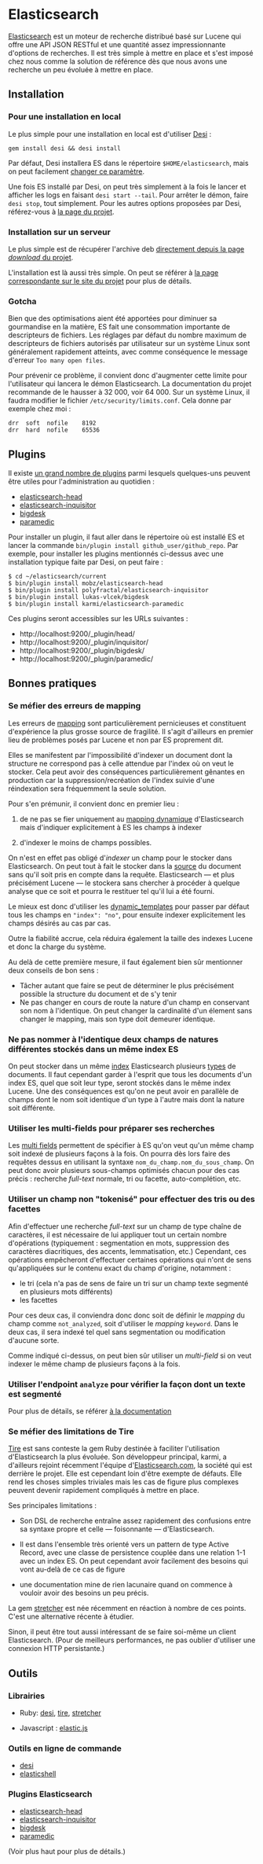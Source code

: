 # Elasticsearch


[Elasticsearch](http://www.elasticsearch.org/) est un moteur de recherche
distribué basé sur Lucene qui offre une API JSON RESTful et une quantité assez
impressionnante d'options de recherches. Il est très simple à mettre en place
et s'est imposé chez nous comme la solution de référence dès que nous avons une
recherche un peu évoluée à mettre en place.

## Installation


### Pour une installation en local

Le plus simple pour une installation en local est d'utiliser [Desi](https://github.com/AF83/desi) :

```shell
gem install desi && desi install
```

Par défaut, Desi installera ES dans le répertoire `$HOME/elasticsearch`, mais
on peut facilement [changer ce paramètre](https://github.com/AF83/desi#change-settings).

Une fois ES installé par Desi, on peut très simplement à la fois le lancer et
afficher les logs en faisant `desi start --tail`. Pour arrêter le démon, faire
`desi stop`, tout simplement. Pour les autres options proposées par Desi,
référez-vous à [la page du projet](https://github.com/AF83/desi).


### Installation sur un serveur

Le plus simple est de récupérer l'archive deb
[directement depuis la page _download_ du projet](http://www.elasticsearch.org/download/).

L'installation est là aussi très simple. On peut se référer à [la page
correspondante sur le site du projet](http://www.elasticsearch.org/guide/reference/setup/installation.html)
pour plus de détails.

### Gotcha

Bien que des optimisations aient été apportées pour diminuer sa gourmandise en
la matière, ES fait une consommation importante de descripteurs de fichiers.
Les réglages par défaut du nombre maximum de descripteurs de fichiers autorisés
par utilisateur sur un système Linux sont généralement rapidement atteints,
avec comme conséquence le message d'erreur `Too many open files`.

Pour prévenir ce problème, il convient donc d'augmenter cette limite pour
l'utilisateur qui lancera le démon Elasticsearch. La documentation du projet
recommande de le hausser à 32 000, voir 64 000. Sur un système Linux, il
faudra modifier le fichier `/etc/security/limits.conf`. Cela donne par exemple
chez moi :

```
drr  soft  nofile    8192
drr  hard  nofile    65536
```

## Plugins

Il existe [un grand nombre de plugins](http://www.elasticsearch.org/guide/reference/modules/plugins.html)
parmi lesquels quelques-uns peuvent être utiles pour l'administration au
quotidien :

* [elasticsearch-head](https://github.com/mobz/elasticsearch-head)
* [elasticsearch-inquisitor](https://github.com/polyfractal/elasticsearch-inquisitor)
* [bigdesk](https://github.com/lukas-vlcek/bigdesk)
* [paramedic](https://github.com/karmi/elasticsearch-paramedic)

Pour installer un plugin, il faut aller dans le répertoire où est installé ES
et lancer la commande `bin/plugin install github_user/github_repo`. Par
exemple, pour installer les plugins mentionnés ci-dessus avec une installation
typique faite par Desi, on peut faire :

```shell
$ cd ~/elasticsearch/current
$ bin/plugin install mobz/elasticsearch-head
$ bin/plugin install polyfractal/elasticsearch-inquisitor
$ bin/plugin install lukas-vlcek/bigdesk
$ bin/plugin install karmi/elasticsearch-paramedic
```

Ces plugins seront accessibles sur les URLs suivantes :

* http://localhost:9200/_plugin/head/
* http://localhost:9200/_plugin/inquisitor/
* http://localhost:9200/_plugin/bigdesk/
* http://localhost:9200/_plugin/paramedic/



## Bonnes pratiques


### Se méfier des erreurs de mapping

Les erreurs de
[mapping](http://www.elasticsearch.org/guide/reference/mapping/index.html) sont
particulièrement pernicieuses et constituent d'expérience la plus grosse source
de fragilité. Il s'agit d'ailleurs en premier lieu de problèmes posés par
Lucene et non par ES proprement dit.

Elles se manifestent par l'impossibilité d'indexer un document dont la
structure ne correspond pas à celle attendue par l'index où on veut le stocker.
Cela peut avoir des conséquences particulièrement gênantes en production car
la suppression/recréation de l'index suivie d'une réindexation sera fréquemment
la seule solution.

Pour s'en prémunir, il convient donc en premier lieu :

1. de ne pas se fier uniquement au [mapping
    dynamique](http://www.elasticsearch.org/guide/reference/mapping/dynamic-mapping.html)
   d'Elasticsearch mais d'indiquer explicitement à ES les champs à indexer

2. d'indexer le moins de champs possibles.

  On n'est en effet pas obligé d'*indexer* un champ pour le stocker dans
  Elasticsearch. On peut tout à fait le stocker dans la
  [source](http://www.elasticsearch.org/guide/reference/mapping/source-field.html)
  du document sans qu'il soit pris en compte dans la requête. Elasticsearch
  — et plus précisément Lucene — le stockera sans chercher à procéder à quelque
  analyse que ce soit et pourra le restituer tel qu'il lui a été fourni.

  Le mieux est donc d'utiliser les [dynamic\_templates](http://www.elasticsearch.org/guide/reference/mapping/root-object-type.html) pour passer par défaut tous les champs en `"index": "no"`, pour
  ensuite indexer explicitement les champs désirés au cas par cas.

  Outre la fiabilité accrue, cela réduira également la taille des indexes
  Lucene et donc la charge du système.


Au delà de cette première mesure, il faut également bien sûr mentionner deux
conseils de bon sens :

  * Tâcher autant que faire se peut de déterminer le plus précisément
    possible la structure du document et de s'y tenir
  * Ne pas changer en cours de route la nature d'un champ en conservant son
    nom à l'identique. On peut changer la cardinalité d'un élement sans
    changer le mapping, mais son type doit demeurer identique.


### Ne pas nommer à l'identique deux champs de natures différentes stockés dans un même index ES

On peut stocker dans un même [index](http://www.elasticsearch.org/guide/reference/glossary/#index)
Elasticsearch plusieurs [types](http://www.elasticsearch.org/guide/reference/glossary/#type)
de documents. Il faut cependant garder à l'esprit que tous les documents d'un
index ES, quel que soit leur type, seront stockés dans le même index Lucene.
Une des conséquences est qu'on ne peut avoir en parallèle de champs dont le
nom soit identique d'un type à l'autre mais dont la nature soit différente.


### Utiliser les multi-fields pour préparer ses recherches

Les [multi fields](http://www.elasticsearch.org/guide/reference/mapping/multi-field-type.html)
permettent de spécifier à ES qu'on veut qu'un même champ soit indexé de
plusieurs façons à la fois. On pourra dès lors faire des requêtes dessus en
utilisant la syntaxe `nom_du_champ.nom_du_sous_champ`. On peut donc avoir
plusieurs sous-champs optimisés chacun pour des cas précis : recherche
_full-text_ normale, tri ou facette, auto-complétion, etc.


### Utiliser un champ non "tokenisé" pour effectuer des tris ou des facettes

Afin d'effectuer une recherche _full-text_ sur un champ de type chaîne de
caractères, il est nécessaire de lui appliquer tout un certain nombre
d'opérations (typiquement : segmentation en mots, suppression des caractères diacritiques, des
accents, lemmatisation, etc.) Cependant, ces opérations empêcheront d'effectuer
certaines opérations qui n'ont de sens qu'appliquées sur le contenu exact du
champ d'origine, notamment :

* le tri (cela n'a pas de sens de faire un tri sur un champ texte segmenté en
plusieurs mots différents)
* les facettes

Pour ces deux cas, il conviendra donc donc soit de définir le _mapping_ du champ
comme `not_analyzed`, soit d'utiliser le _mapping_ `keyword`. Dans le deux cas,
il sera indexé tel quel sans segmentation ou modification d'aucune sorte.

Comme indiqué ci-dessus, on peut bien sûr utiliser un *multi-field* si on veut
indexer le même champ de plusieurs façons à la fois.

### Utiliser l'endpoint `analyze` pour vérifier la façon dont un texte est segmenté

Pour plus de détails, se référer [à la documentation](http://www.elasticsearch.org/guide/reference/api/admin-indices-analyze.html)

### Se méfier des limitations de Tire

[Tire](https://github.com/karmi/tire) est sans conteste la gem Ruby destinée
à faciliter l'utilisation d'Elasticsearch la plus évoluée. Son développeur
principal, karmi, a d'ailleurs rejoint récemment l'équipe
d'[Elasticsearch.com](http://www.elasticsearch.com/), la société qui est
derrière le projet. Elle est cependant loin d'être exempte de défauts. Elle
rend les choses simples triviales mais les cas de figure plus complexes peuvent
devenir rapidement compliqués à mettre en place.

Ses principales limitations :

  * Son DSL de recherche entraîne assez rapidement des confusions entre sa
    syntaxe propre et celle — foisonnante — d'Elasticsearch.

  * Il est dans l'ensemble très orienté vers un pattern de type Active Record,
    avec une classe de persistence couplée dans une relation 1-1 avec un index
    ES. On peut cependant avoir facilement des besoins qui vont au-delà de ce
    cas de figure

  * une documentation mine de rien lacunaire quand on commence à vouloir avoir
    des besoins un peu précis.

La gem [stretcher](https://github.com/PoseBiz/stretcher) est née récemment en
réaction à nombre de ces points. C'est une alternative récente à étudier.

Sinon, il peut être tout aussi intéressant de se faire soi-même un client
Elasticsearch. (Pour de meilleurs performances, ne pas oublier d'utiliser une
connexion HTTP persistante.)

## Outils


### Librairies

* Ruby: [desi](https://github.com/AF83/desi), [tire](https://github.com/karmi/tire),
  [stretcher](https://github.com/PoseBiz/stretcher)

* Javascript : [elastic.js](https://github.com/fullscale/elastic.js)


### Outils en ligne de commande

* [desi](https://github.com/AF83/desi)
* [elasticshell](https://github.com/javanna/elasticshell)


### Plugins Elasticsearch

* [elasticsearch-head](https://github.com/mobz/elasticsearch-head)
* [elasticsearch-inquisitor](https://github.com/polyfractal/elasticsearch-inquisitor)
* [bigdesk](https://github.com/lukas-vlcek/bigdesk)
* [paramedic](https://github.com/karmi/elasticsearch-paramedic)

(Voir plus haut pour plus de détails.)
